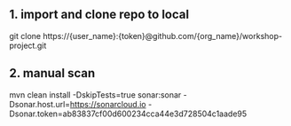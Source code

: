 



## 1. import and clone repo to local

 git clone https://{user_name}:{token}@github.com/{org_name}/workshop-project.git  
 
 
## 2. manual scan
 
mvn clean install -DskipTests=true sonar:sonar -Dsonar.host.url=https://sonarcloud.io  -Dsonar.token=ab83837cf00d600234cca44e3d728504c1aade95 
